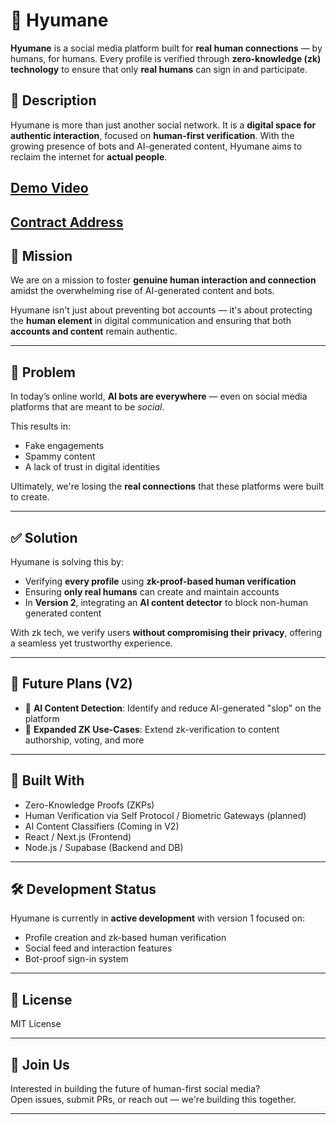 # 🤝 Hyumane

**Hyumane** is a social media platform built for **real human connections** — by humans, for humans. Every profile is verified through **zero-knowledge (zk) technology** to ensure that only **real humans** can sign in and participate.


## 📌 Description

Hyumane is more than just another social network. It is a **digital space for authentic interaction**, focused on **human-first verification**. With the growing presence of bots and AI-generated content, Hyumane aims to reclaim the internet for **actual people**.


## [Demo Video](https://www.loom.com/share/5fe78b179c8a48a69db4a1d025792261)


## [Contract Address](https://celoscan.io/address/0x7a465ce66624881331189c9a72ff130de979435d)

## 🎯 Mission

We are on a mission to foster **genuine human interaction and connection** amidst the overwhelming rise of AI-generated content and bots.

Hyumane isn't just about preventing bot accounts — it's about protecting the **human element** in digital communication and ensuring that both **accounts and content** remain authentic.

---

## 🚨 Problem

In today’s online world, **AI bots are everywhere** — even on social media platforms that are meant to be *social*. 

This results in:
- Fake engagements
- Spammy content
- A lack of trust in digital identities

Ultimately, we're losing the **real connections** that these platforms were built to create.

---

## ✅ Solution

Hyumane is solving this by:
- Verifying **every profile** using **zk-proof-based human verification**
- Ensuring **only real humans** can create and maintain accounts
- In **Version 2**, integrating an **AI content detector** to block non-human generated content

With zk tech, we verify users **without compromising their privacy**, offering a seamless yet trustworthy experience.

---

## 🔮 Future Plans (V2)

- 🧠 **AI Content Detection**: Identify and reduce AI-generated "slop" on the platform
- 🔐 **Expanded ZK Use-Cases**: Extend zk-verification to content authorship, voting, and more

---

## 🧬 Built With

- Zero-Knowledge Proofs (ZKPs)
- Human Verification via Self Protocol / Biometric Gateways (planned)
- AI Content Classifiers (Coming in V2)
- React / Next.js (Frontend)
- Node.js / Supabase (Backend and DB)

---

## 🛠️ Development Status

Hyumane is currently in **active development** with version 1 focused on:
- Profile creation and zk-based human verification
- Social feed and interaction features
- Bot-proof sign-in system

---

## 📄 License

MIT License

---

## 🤝 Join Us

Interested in building the future of human-first social media?  
Open issues, submit PRs, or reach out — we're building this together.

---
